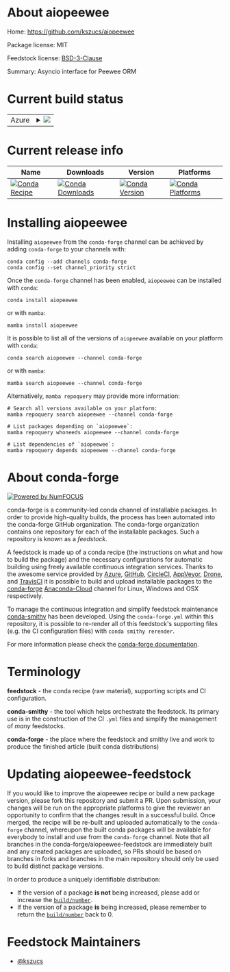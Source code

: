 About aiopeewee
===============

Home: https://github.com/kszucs/aiopeewee

Package license: MIT

Feedstock license: [BSD-3-Clause](https://github.com/conda-forge/aiopeewee-feedstock/blob/main/LICENSE.txt)

Summary: Asyncio interface for Peewee ORM

Current build status
====================


<table>
    
  <tr>
    <td>Azure</td>
    <td>
      <details>
        <summary>
          <a href="https://dev.azure.com/conda-forge/feedstock-builds/_build/latest?definitionId=2671&branchName=main">
            <img src="https://dev.azure.com/conda-forge/feedstock-builds/_apis/build/status/aiopeewee-feedstock?branchName=main">
          </a>
        </summary>
        <table>
          <thead><tr><th>Variant</th><th>Status</th></tr></thead>
          <tbody><tr>
              <td>linux_64_python3.10.____cpython</td>
              <td>
                <a href="https://dev.azure.com/conda-forge/feedstock-builds/_build/latest?definitionId=2671&branchName=main">
                  <img src="https://dev.azure.com/conda-forge/feedstock-builds/_apis/build/status/aiopeewee-feedstock?branchName=main&jobName=linux&configuration=linux%20linux_64_python3.10.____cpython" alt="variant">
                </a>
              </td>
            </tr><tr>
              <td>linux_64_python3.11.____cpython</td>
              <td>
                <a href="https://dev.azure.com/conda-forge/feedstock-builds/_build/latest?definitionId=2671&branchName=main">
                  <img src="https://dev.azure.com/conda-forge/feedstock-builds/_apis/build/status/aiopeewee-feedstock?branchName=main&jobName=linux&configuration=linux%20linux_64_python3.11.____cpython" alt="variant">
                </a>
              </td>
            </tr><tr>
              <td>linux_64_python3.8.____cpython</td>
              <td>
                <a href="https://dev.azure.com/conda-forge/feedstock-builds/_build/latest?definitionId=2671&branchName=main">
                  <img src="https://dev.azure.com/conda-forge/feedstock-builds/_apis/build/status/aiopeewee-feedstock?branchName=main&jobName=linux&configuration=linux%20linux_64_python3.8.____cpython" alt="variant">
                </a>
              </td>
            </tr><tr>
              <td>linux_64_python3.9.____cpython</td>
              <td>
                <a href="https://dev.azure.com/conda-forge/feedstock-builds/_build/latest?definitionId=2671&branchName=main">
                  <img src="https://dev.azure.com/conda-forge/feedstock-builds/_apis/build/status/aiopeewee-feedstock?branchName=main&jobName=linux&configuration=linux%20linux_64_python3.9.____cpython" alt="variant">
                </a>
              </td>
            </tr><tr>
              <td>osx_64_python3.10.____cpython</td>
              <td>
                <a href="https://dev.azure.com/conda-forge/feedstock-builds/_build/latest?definitionId=2671&branchName=main">
                  <img src="https://dev.azure.com/conda-forge/feedstock-builds/_apis/build/status/aiopeewee-feedstock?branchName=main&jobName=osx&configuration=osx%20osx_64_python3.10.____cpython" alt="variant">
                </a>
              </td>
            </tr><tr>
              <td>osx_64_python3.11.____cpython</td>
              <td>
                <a href="https://dev.azure.com/conda-forge/feedstock-builds/_build/latest?definitionId=2671&branchName=main">
                  <img src="https://dev.azure.com/conda-forge/feedstock-builds/_apis/build/status/aiopeewee-feedstock?branchName=main&jobName=osx&configuration=osx%20osx_64_python3.11.____cpython" alt="variant">
                </a>
              </td>
            </tr><tr>
              <td>osx_64_python3.8.____cpython</td>
              <td>
                <a href="https://dev.azure.com/conda-forge/feedstock-builds/_build/latest?definitionId=2671&branchName=main">
                  <img src="https://dev.azure.com/conda-forge/feedstock-builds/_apis/build/status/aiopeewee-feedstock?branchName=main&jobName=osx&configuration=osx%20osx_64_python3.8.____cpython" alt="variant">
                </a>
              </td>
            </tr><tr>
              <td>osx_64_python3.9.____cpython</td>
              <td>
                <a href="https://dev.azure.com/conda-forge/feedstock-builds/_build/latest?definitionId=2671&branchName=main">
                  <img src="https://dev.azure.com/conda-forge/feedstock-builds/_apis/build/status/aiopeewee-feedstock?branchName=main&jobName=osx&configuration=osx%20osx_64_python3.9.____cpython" alt="variant">
                </a>
              </td>
            </tr><tr>
              <td>win_64_python3.10.____cpython</td>
              <td>
                <a href="https://dev.azure.com/conda-forge/feedstock-builds/_build/latest?definitionId=2671&branchName=main">
                  <img src="https://dev.azure.com/conda-forge/feedstock-builds/_apis/build/status/aiopeewee-feedstock?branchName=main&jobName=win&configuration=win%20win_64_python3.10.____cpython" alt="variant">
                </a>
              </td>
            </tr><tr>
              <td>win_64_python3.11.____cpython</td>
              <td>
                <a href="https://dev.azure.com/conda-forge/feedstock-builds/_build/latest?definitionId=2671&branchName=main">
                  <img src="https://dev.azure.com/conda-forge/feedstock-builds/_apis/build/status/aiopeewee-feedstock?branchName=main&jobName=win&configuration=win%20win_64_python3.11.____cpython" alt="variant">
                </a>
              </td>
            </tr><tr>
              <td>win_64_python3.8.____cpython</td>
              <td>
                <a href="https://dev.azure.com/conda-forge/feedstock-builds/_build/latest?definitionId=2671&branchName=main">
                  <img src="https://dev.azure.com/conda-forge/feedstock-builds/_apis/build/status/aiopeewee-feedstock?branchName=main&jobName=win&configuration=win%20win_64_python3.8.____cpython" alt="variant">
                </a>
              </td>
            </tr><tr>
              <td>win_64_python3.9.____cpython</td>
              <td>
                <a href="https://dev.azure.com/conda-forge/feedstock-builds/_build/latest?definitionId=2671&branchName=main">
                  <img src="https://dev.azure.com/conda-forge/feedstock-builds/_apis/build/status/aiopeewee-feedstock?branchName=main&jobName=win&configuration=win%20win_64_python3.9.____cpython" alt="variant">
                </a>
              </td>
            </tr>
          </tbody>
        </table>
      </details>
    </td>
  </tr>
</table>

Current release info
====================

| Name | Downloads | Version | Platforms |
| --- | --- | --- | --- |
| [![Conda Recipe](https://img.shields.io/badge/recipe-aiopeewee-green.svg)](https://anaconda.org/conda-forge/aiopeewee) | [![Conda Downloads](https://img.shields.io/conda/dn/conda-forge/aiopeewee.svg)](https://anaconda.org/conda-forge/aiopeewee) | [![Conda Version](https://img.shields.io/conda/vn/conda-forge/aiopeewee.svg)](https://anaconda.org/conda-forge/aiopeewee) | [![Conda Platforms](https://img.shields.io/conda/pn/conda-forge/aiopeewee.svg)](https://anaconda.org/conda-forge/aiopeewee) |

Installing aiopeewee
====================

Installing `aiopeewee` from the `conda-forge` channel can be achieved by adding `conda-forge` to your channels with:

```
conda config --add channels conda-forge
conda config --set channel_priority strict
```

Once the `conda-forge` channel has been enabled, `aiopeewee` can be installed with `conda`:

```
conda install aiopeewee
```

or with `mamba`:

```
mamba install aiopeewee
```

It is possible to list all of the versions of `aiopeewee` available on your platform with `conda`:

```
conda search aiopeewee --channel conda-forge
```

or with `mamba`:

```
mamba search aiopeewee --channel conda-forge
```

Alternatively, `mamba repoquery` may provide more information:

```
# Search all versions available on your platform:
mamba repoquery search aiopeewee --channel conda-forge

# List packages depending on `aiopeewee`:
mamba repoquery whoneeds aiopeewee --channel conda-forge

# List dependencies of `aiopeewee`:
mamba repoquery depends aiopeewee --channel conda-forge
```


About conda-forge
=================

[![Powered by
NumFOCUS](https://img.shields.io/badge/powered%20by-NumFOCUS-orange.svg?style=flat&colorA=E1523D&colorB=007D8A)](https://numfocus.org)

conda-forge is a community-led conda channel of installable packages.
In order to provide high-quality builds, the process has been automated into the
conda-forge GitHub organization. The conda-forge organization contains one repository
for each of the installable packages. Such a repository is known as a *feedstock*.

A feedstock is made up of a conda recipe (the instructions on what and how to build
the package) and the necessary configurations for automatic building using freely
available continuous integration services. Thanks to the awesome service provided by
[Azure](https://azure.microsoft.com/en-us/services/devops/), [GitHub](https://github.com/),
[CircleCI](https://circleci.com/), [AppVeyor](https://www.appveyor.com/),
[Drone](https://cloud.drone.io/welcome), and [TravisCI](https://travis-ci.com/)
it is possible to build and upload installable packages to the
[conda-forge](https://anaconda.org/conda-forge) [Anaconda-Cloud](https://anaconda.org/)
channel for Linux, Windows and OSX respectively.

To manage the continuous integration and simplify feedstock maintenance
[conda-smithy](https://github.com/conda-forge/conda-smithy) has been developed.
Using the ``conda-forge.yml`` within this repository, it is possible to re-render all of
this feedstock's supporting files (e.g. the CI configuration files) with ``conda smithy rerender``.

For more information please check the [conda-forge documentation](https://conda-forge.org/docs/).

Terminology
===========

**feedstock** - the conda recipe (raw material), supporting scripts and CI configuration.

**conda-smithy** - the tool which helps orchestrate the feedstock.
                   Its primary use is in the construction of the CI ``.yml`` files
                   and simplify the management of *many* feedstocks.

**conda-forge** - the place where the feedstock and smithy live and work to
                  produce the finished article (built conda distributions)


Updating aiopeewee-feedstock
============================

If you would like to improve the aiopeewee recipe or build a new
package version, please fork this repository and submit a PR. Upon submission,
your changes will be run on the appropriate platforms to give the reviewer an
opportunity to confirm that the changes result in a successful build. Once
merged, the recipe will be re-built and uploaded automatically to the
`conda-forge` channel, whereupon the built conda packages will be available for
everybody to install and use from the `conda-forge` channel.
Note that all branches in the conda-forge/aiopeewee-feedstock are
immediately built and any created packages are uploaded, so PRs should be based
on branches in forks and branches in the main repository should only be used to
build distinct package versions.

In order to produce a uniquely identifiable distribution:
 * If the version of a package **is not** being increased, please add or increase
   the [``build/number``](https://docs.conda.io/projects/conda-build/en/latest/resources/define-metadata.html#build-number-and-string).
 * If the version of a package **is** being increased, please remember to return
   the [``build/number``](https://docs.conda.io/projects/conda-build/en/latest/resources/define-metadata.html#build-number-and-string)
   back to 0.

Feedstock Maintainers
=====================

* [@kszucs](https://github.com/kszucs/)

